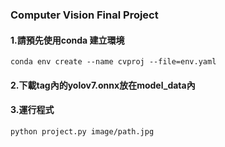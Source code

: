 ### Computer Vision Final Project
#### 1.請預先使用conda 建立環境
```
conda env create --name cvproj --file=env.yaml
```
#### 2.下載tag內的yolov7.onnx放在model_data內
#### 3.運行程式
```
python project.py image/path.jpg
```
